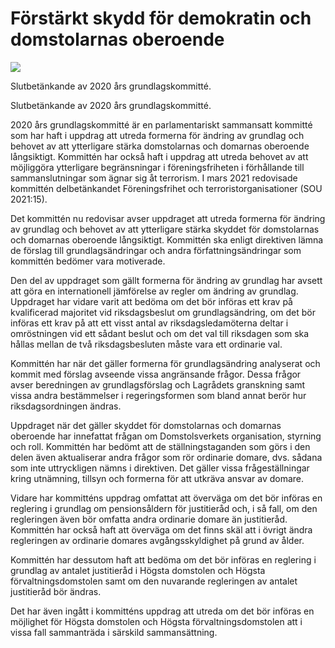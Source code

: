 # Förstärkt skydd för demokratin och domstolarnas oberoende

![](/contentassets/fcde0b9ad7154db5a01527f72b0f4103/omslag-framsida-sou-2023-12.jpg?width=150&quality=85)

Slutbetänkande av 2020 års grundlagskommitté.

Slutbetänkande av 2020 års grundlagskommitté.

2020 års grundlagskommitté är en parlamentariskt sammansatt kommitté som har haft i uppdrag att utreda formerna för ändring av grundlag och behovet av att ytterligare stärka domstolarnas och domarnas oberoende långsiktigt. Kommittén har också haft i uppdrag att utreda behovet av att möjliggöra ytterligare begränsningar i föreningsfriheten i förhållande till sammanslutningar som ägnar sig åt terrorism. I mars 2021 redovisade kommittén delbetänkandet Föreningsfrihet och terroristorganisationer (SOU 2021:15).

Det kommittén nu redovisar avser uppdraget att utreda formerna för ändring av grundlag och behovet av att ytterligare stärka skyddet för domstolarnas och domarnas oberoende långsiktigt. Kommittén ska enligt direktiven lämna de förslag till grundlagsändringar och andra författningsändringar som kommittén bedömer vara motiverade.

Den del av uppdraget som gällt formerna för ändring av grundlag har avsett att göra en internationell jämförelse av regler om ändring av grundlag. Uppdraget har vidare varit att bedöma om det bör införas ett krav på kvalificerad majoritet vid riksdagsbeslut om grundlagsändring, om det bör införas ett krav på att ett visst antal av riksdagsledamöterna deltar i omröstningen vid ett sådant beslut och om det val till riksdagen som ska hållas mellan de två riksdagsbesluten måste vara ett ordinarie val.

Kommittén har när det gäller formerna för grundlagsändring analyserat och kommit med förslag avseende vissa angränsande frågor. Dessa frågor avser beredningen av grundlagsförslag och Lagrådets granskning samt vissa andra bestämmelser i regeringsformen som bland annat berör hur riksdagsordningen ändras.

Uppdraget när det gäller skyddet för domstolarnas och domarnas oberoende har innefattat frågan om Domstolsverkets organisation, styrning och roll. Kommittén har bedömt att de ställningstaganden som görs i den delen även aktualiserar andra frågor som rör ordinarie domare, dvs. sådana som inte uttryckligen nämns i direktiven. Det gäller vissa frågeställningar kring utnämning, tillsyn och formerna för att utkräva ansvar av domare.

Vidare har kommitténs uppdrag omfattat att överväga om det bör införas en reglering i grundlag om pensionsåldern för justitieråd och, i så fall, om den regleringen även bör omfatta andra ordinarie domare än justitieråd. Kommittén har också haft att överväga om det finns skäl att i övrigt ändra regleringen av ordinarie domares avgångsskyldighet på grund av ålder.

Kommittén har dessutom haft att bedöma om det bör införas en reglering i grundlag av antalet justitieråd i Högsta domstolen och Högsta förvaltningsdomstolen samt om den nuvarande regleringen av antalet justitieråd bör ändras.

Det har även ingått i kommitténs uppdrag att utreda om det bör införas en möjlighet för Högsta domstolen och Högsta förvaltningsdomstolen att i vissa fall sammanträda i särskild sammansättning.
